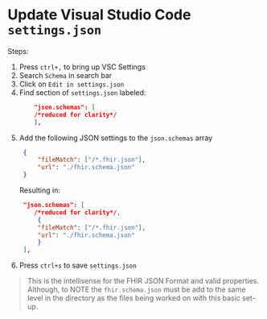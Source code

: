 # Update Visual Studio Code `settings.json`


Steps:

 1. Press `ctrl+,` to bring up VSC Settings
 2. Search `Schema` in search bar
 3. Click on `Edit in settings.json`
 4. Find section of `settings.json` labeled:
    ```json
        "json.schemas": [
        /*reduced for clarity*/
        ],
    ```
5. Add the following JSON settings to the `json.schemas` array
   ```json
    {
        "fileMatch": ["/*.fhir.json"],
        "url": "./fhir.schema.json"
    } 
   ```
   Resulting in:
   ```json
    "json.schemas": [
       /*reduced for clarity*/,
        {
        "fileMatch": ["/*.fhir.json"],
        "url": "./fhir.schema.json"
        } 
    ],
   ```
6. Press `ctrl+s` to save `settings.json`

> This is the intellisense for the FHIR JSON Format and valid properties. Although, to NOTE the `fhir.schema.json` must be add to the same level in the directory as the files being worked on with this basic set-up.
